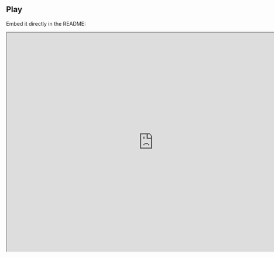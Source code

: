## Play 

Embed it directly in the README:

<iframe src="https://github.com/luke-b/DosTest/" width="800" height="600"></iframe>
